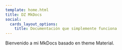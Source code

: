 ```yaml
---
template: home.html
title: DZ MkDocs
social:
  cards_layout_options:
    title: Documentación que simplemente funciona
---
```


Bienvenido a mi MkDocs basado en theme Material.
